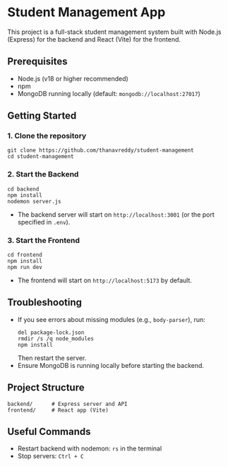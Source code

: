 # Student Management App

This project is a full-stack student management system built with Node.js (Express) for the backend and React (Vite) for the frontend.

## Prerequisites
- Node.js (v18 or higher recommended)
- npm
- MongoDB running locally (default: `mongodb://localhost:27017`)

## Getting Started

### 1. Clone the repository
```
git clone https://github.com/thanavreddy/student-management
cd student-management
```

### 2. Start the Backend
```
cd backend
npm install
nodemon server.js
```
- The backend server will start on `http://localhost:3001` (or the port specified in `.env`).

### 3. Start the Frontend
```
cd frontend
npm install
npm run dev
```
- The frontend will start on `http://localhost:5173` by default.

## Troubleshooting
- If you see errors about missing modules (e.g., `body-parser`), run:
  ```
  del package-lock.json
  rmdir /s /q node_modules
  npm install
  ```
  Then restart the server.
- Ensure MongoDB is running locally before starting the backend.

## Project Structure
```
backend/      # Express server and API
frontend/     # React app (Vite)
```

## Useful Commands
- Restart backend with nodemon: `rs` in the terminal
- Stop servers: `Ctrl + C`


